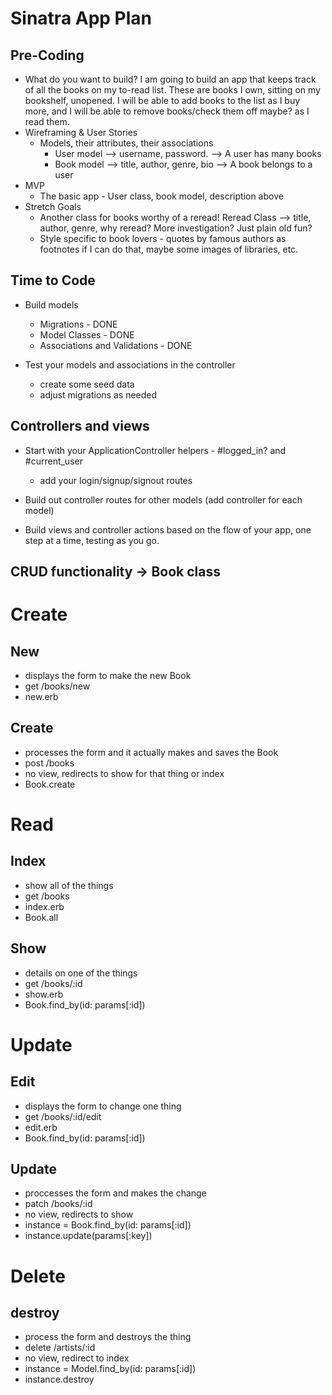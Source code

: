 # Sinatra App Plan

## Pre-Coding
- What do you want to build?
    I am going to build an app that keeps track of all the books on my to-read list. These are books I own, sitting on my bookshelf, unopened. I will be able to add books to the list as I buy more, and I will be able to remove books/check them off maybe? as I read them.
- Wireframing & User Stories
    - Models, their attributes, their associations
        - User model --> username, password. --> A user has many books
        - Book model --> title, author, genre, bio --> A book belongs to a user
- MVP
    - The basic app - User class, book model, description above
- Stretch Goals
    - Another class for books worthy of a reread!
        Reread Class --> title, author, genre, why reread? More investigation? Just plain old fun?
    - Style specific to book lovers - quotes by famous authors as footnotes if I can do that, maybe some images of libraries, etc.

## Time to Code

- Build models
    - Migrations - DONE
    - Model Classes - DONE
    - Associations and Validations - DONE

- Test your models and associations in the controller
    - create some seed data
    - adjust migrations as needed

## Controllers and views

- Start with your ApplicationController helpers - #logged_in? and #current_user
    - add your login/signup/signout routes

- Build out controller routes for other models (add controller for each model)

- Build views and controller actions based on the flow of your app, one step at a time, testing as you go.

## CRUD functionality -> Book class

# Create
## New
- displays the form to make the new Book
- get /books/new
- new.erb

## Create
- processes the form and it actually makes and saves the Book
- post /books
- no view, redirects to show for that thing or index
- Book.create

# Read
## Index
- show all of the things
- get /books
- index.erb
- Book.all

## Show
- details on one of the things
- get /books/:id
- show.erb
- Book.find_by(id: params[:id])

# Update
## Edit
- displays the form to change one thing
- get /books/:id/edit
- edit.erb
- Book.find_by(id: params[:id])

## Update
- proccesses the form and makes the change
- patch /books/:id
- no view, redirects to show
- instance = Book.find_by(id: params[:id])
- instance.update(params[:key])


# Delete
## destroy
- process the form and destroys the thing
- delete /artists/:id
- no view, redirect to index
- instance = Model.find_by(id: params[:id])
- instance.destroy